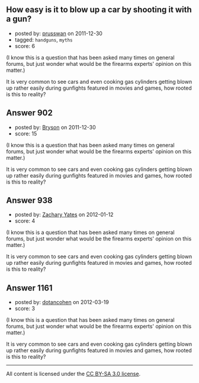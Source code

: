 ## How easy is it to blow up a car by shooting it with a gun?

- posted by: [prusswan](https://stackexchange.com/users/-1/330-prusswan) on 2011-12-30
- tagged: `handguns`, `myths`
- score: 6

(I know this is a question that has been asked many times on general forums, but just wonder what would be the firearms experts' opinion on this matter.)

It is very common to see cars and even cooking gas cylinders getting blown up rather easily during gunfights featured in movies and games, how rooted is this to reality?


## Answer 902

- posted by: [Bryson](https://stackexchange.com/users/-1/32-bryson) on 2011-12-30
- score: 15

(I know this is a question that has been asked many times on general forums, but just wonder what would be the firearms experts' opinion on this matter.)

It is very common to see cars and even cooking gas cylinders getting blown up rather easily during gunfights featured in movies and games, how rooted is this to reality?


## Answer 938

- posted by: [Zachary Yates](https://stackexchange.com/users/-1/361-zachary-yates) on 2012-01-12
- score: 4

(I know this is a question that has been asked many times on general forums, but just wonder what would be the firearms experts' opinion on this matter.)

It is very common to see cars and even cooking gas cylinders getting blown up rather easily during gunfights featured in movies and games, how rooted is this to reality?


## Answer 1161

- posted by: [dotancohen](https://stackexchange.com/users/-1/489-dotancohen) on 2012-03-19
- score: 3

(I know this is a question that has been asked many times on general forums, but just wonder what would be the firearms experts' opinion on this matter.)

It is very common to see cars and even cooking gas cylinders getting blown up rather easily during gunfights featured in movies and games, how rooted is this to reality?



---

All content is licensed under the [CC BY-SA 3.0 license](https://creativecommons.org/licenses/by-sa/3.0/).
